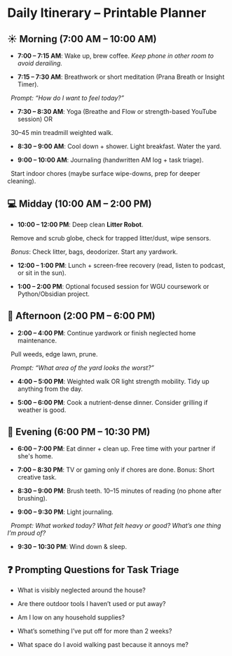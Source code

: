 # Daily Itinerary – Printable Planner

  

## ☀️ Morning (7:00 AM – 10:00 AM)

- **7:00 – 7:15 AM**: Wake up, brew coffee. *Keep phone in other room to avoid derailing.*

- **7:15 – 7:30 AM**: Breathwork or short meditation (Prana Breath or Insight Timer).  

  *Prompt: “How do I want to feel today?”*

- **7:30 – 8:30 AM**: Yoga (Breathe and Flow or strength-based YouTube session) OR  

  30–45 min treadmill weighted walk.

- **8:30 – 9:00 AM**: Cool down + shower. Light breakfast. Water the yard.

- **9:00 – 10:00 AM**: Journaling (handwritten AM log + task triage).  

  Start indoor chores (maybe surface wipe-downs, prep for deeper cleaning).

  

## 💻 Midday (10:00 AM – 2:00 PM)

- **10:00 – 12:00 PM**: Deep clean **Litter Robot**.  

  Remove and scrub globe, check for trapped litter/dust, wipe sensors.  

  *Bonus*: Check litter, bags, deodorizer. Start any yardwork.

- **12:00 – 1:00 PM**: Lunch + screen-free recovery (read, listen to podcast, or sit in the sun).

- **1:00 – 2:00 PM**: Optional focused session for WGU coursework or Python/Obsidian project.

  

## 🌱 Afternoon (2:00 PM – 6:00 PM)

- **2:00 – 4:00 PM**: Continue yardwork or finish neglected home maintenance.  

  Pull weeds, edge lawn, prune.  

  *Prompt: “What area of the yard looks the worst?”*

- **4:00 – 5:00 PM**: Weighted walk OR light strength mobility. Tidy up anything from the day.

- **5:00 – 6:00 PM**: Cook a nutrient-dense dinner. Consider grilling if weather is good.

  

## 🌙 Evening (6:00 PM – 10:30 PM)

- **6:00 – 7:00 PM**: Eat dinner + clean up. Free time with your partner if she's home.

- **7:00 – 8:30 PM**: TV or gaming only if chores are done. Bonus: Short creative task.

- **8:30 – 9:00 PM**: Brush teeth. 10–15 minutes of reading (no phone after brushing).

- **9:00 – 9:30 PM**: Light journaling.  

  *Prompt: What worked today? What felt heavy or good? What’s one thing I’m proud of?*

- **9:30 – 10:30 PM**: Wind down & sleep.

  

## ❓ Prompting Questions for Task Triage

- What is visibly neglected around the house?

- Are there outdoor tools I haven’t used or put away?

- Am I low on any household supplies?

- What’s something I’ve put off for more than 2 weeks?

- What space do I avoid walking past because it annoys me?